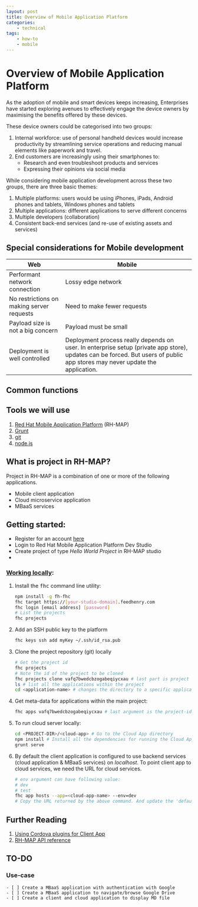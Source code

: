 ```yaml
---
layout: post
title: Overview of Mobile Application Platform
categories:
    - technical
tags:
    - how-to
    - mobile
---
```

# Overview of Mobile Application Platform
As the adoption of mobile and smart devices keeps increasing, Enterprises have started exploring avenues to effectively engage the device owners by maximising the benefits offered by these devices.  

These device owners could be categorised into two groups:

1. Internal workforce: use of personal handheld devices would increase productivity by streamlining service operations and reducing manual elements like paperwork and travel.
2. End customers are increasingly using their smartphones to:
    - Research and even troubleshoot products and services
    - Expressing their opinions via social media

While considering mobile application development across these two groups, there are three basic themes:

1. Multiple platforms: users would be using iPhones, iPads, Android phones and tablets, Windows phones and tablets
2. Multiple applications: different applications to serve different concerns
3. Multiple developers (collaboration)
4. Consistent back-end services (and re-use of existing assets and services)

## Special considerations for Mobile development

Web                                       | Mobile
------------------------------------------|------------------------------------------------------------------------------------------------------------------------------------------------------------------------------
Performant network connection             | Lossy edge network
No restrictions on making server requests | Need to make fewer requests
Payload size is not a big concern         | Payload must be small
Deployment is well controlled             | Deployment process really depends on user.  In enterprise setup (private app store), updates can be forced.  But users of public app stores may never update the application.

## Common functions

## Tools we will use
1. [Red Hat Mobile Application Platform](https://www.redhat.com/en/technologies/mobile/application-platform) (RH-MAP)
2. [Grunt](http://gruntjs.com/)
3. [git](https://git-scm.com/)
4. [node.js](https://nodejs.org/en/)

## What is project in RH-MAP?
Project in RH-MAP is a combination of one or more of the following applications.
- Mobile client application
- Cloud microservice application
- MBaaS services

## Getting started:

- Register for an account [here](https://openshift.feedhenry.com/)
- Login to Red Hat Mobile Application Platform Dev Studio
- Create project of type *Hello World Project* in RH-MAP studio
-

### [Working locally](https://apbg-apac.redhat.feedhenry.com/docs/dev_tools/local.html):

1. Install the <kbd>fhc</kbd> command line utility:

    ``` bash
    npm install -g fh-fhc
    fhc target https://[your-studio-domain].feedhenry.com
    fhc login [email address] [password]
    # List the projects
    fhc projects
    ```

2. Add an SSH public key to the platform

    ``` bash
    fhc keys ssh add myKey ~/.ssh/id_rsa.pub
    ```

3. Clone the project repository (git) locally

    ``` bash
    # Get the project id
    fhc projects
    # Note the id of the project to be cloned
    fhc projects clone vafq7bwedcbzogabeqiycxau # last part is project id
    ls # list all the applications within the project
    cd <application-name> # changes the directory to a specific application
    ```

4. Get meta-data for applications within the main project:

    ``` bash
    fhc apps vafq7bwedcbzogabeqiycxau # last argument is the project-id
    ```

5. To run cloud server locally:

    ``` bash
    cd <PROJECT-DIR>/<cloud-app> # Go to the Cloud App directory
    npm install # Install all the dependencies for running the Cloud App
    grunt serve
    ```

6. By default the client application is configured to use backend services (cloud application & MBaaS services) on *localhost*.  To point client app to cloud services, we need the URL for cloud services.

    ``` bash
    # env argument can have following value:
    # dev
    # test
    fhc app hosts --app=<cloud-app-name> --env=dev
    # Copy the URL returned by the above command. And update the 'default_local_server_url' variable in Gruntfile.js
    ```

## Further Reading

1. [Using Cordova plugins for Client App](https://apbg-apac.redhat.feedhenry.com/docs/guides/using_cordova_plugins.html)
2. [RH-MAP API reference](https://apbg-apac.redhat.feedhenry.com/docs/api.html)

## TO-DO

### Use-case
    - [ ] Create a MBaaS application with authentication with Google
    - [ ] Create a MBaaS application to navigate/browse Google Drive
    - [ ] Create a client and cloud application to display MD file
